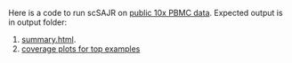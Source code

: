 Here is a code to run scSAJR on [public 10x PBMC data](https://www.10xgenomics.com/datasets/10k-human-pbmcs-5-v2-0-chromium-x-with-intronic-reads-2-standard). Expected output is in output folder:
1. [summary.html](https://html-preview.github.io/?url=https://github.com/cellgeni/nf-scsajr/blob/main/examples/10x.PBMC/output/summary.html).
2. [coverage plots for top examples](10x.PBMC/output/examples)
